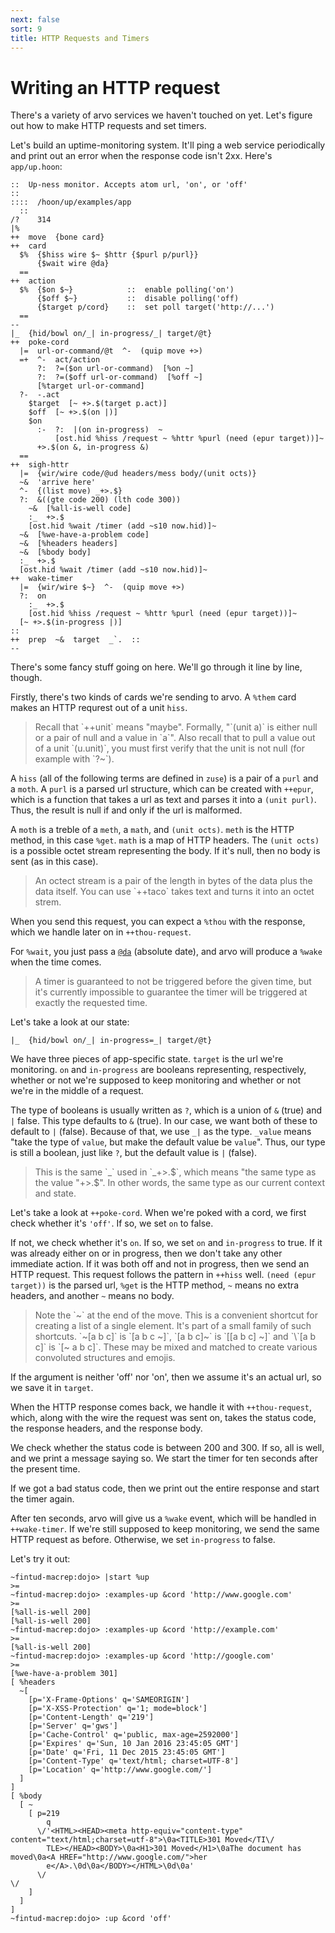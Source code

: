 ```yaml
---
next: false
sort: 9
title: HTTP Requests and Timers
---
```


# Writing an HTTP request

There's a variety of arvo services we haven't touched on yet.
Let's figure out how to make HTTP requests and set timers.

Let's build an uptime-monitoring system.  It'll ping a web
service periodically and print out an error when the response
code isn't 2xx.  Here's `app/up.hoon`:

```
::  Up-ness monitor. Accepts atom url, 'on', or 'off'
::
::::  /hoon/up/examples/app
  ::
/?    314
|%
++  move  {bone card}
++  card
  $%  {$hiss wire $~ $httr {$purl p/purl}}
      {$wait wire @da}
  ==
++  action
  $%  {$on $~}            ::  enable polling('on')
      {$off $~}           ::  disable polling('off)
      {$target p/cord}    ::  set poll target('http://...')
  ==
--
|_  {hid/bowl on/_| in-progress/_| target/@t}
++  poke-cord
  |=  url-or-command/@t  ^-  (quip move +>)
  =+  ^-  act/action
      ?:  ?=($on url-or-command)  [%on ~]
      ?:  ?=($off url-or-command)  [%off ~]
      [%target url-or-command]
  ?-  -.act
    $target  [~ +>.$(target p.act)]
    $off  [~ +>.$(on |)]
    $on
      :-  ?:  |(on in-progress)  ~
          [ost.hid %hiss /request ~ %httr %purl (need (epur target))]~
      +>.$(on &, in-progress &)
  ==
++  sigh-httr
  |=  {wir/wire code/@ud headers/mess body/(unit octs)}
  ~&  'arrive here'
  ^-  {(list move) _+>.$}
  ?:  &((gte code 200) (lth code 300))
    ~&  [%all-is-well code]
    :_  +>.$
    [ost.hid %wait /timer (add ~s10 now.hid)]~
  ~&  [%we-have-a-problem code]
  ~&  [%headers headers]
  ~&  [%body body]
  :_  +>.$
  [ost.hid %wait /timer (add ~s10 now.hid)]~
++  wake-timer
  |=  {wir/wire $~}  ^-  (quip move +>)
  ?:  on
    :_  +>.$
    [ost.hid %hiss /request ~ %httr %purl (need (epur target))]~
  [~ +>.$(in-progress |)]
::
++  prep  ~&  target  _`.  ::
--
```

There's some fancy stuff going on here.  We'll go through it line by
line, though.

Firstly, there's two kinds of cards we're sending to arvo.  A
`%them` card makes an HTTP requrest out of a unit `hiss`.

<blockquote class="blockquote">
Recall that `++unit` means "maybe".  Formally, "`(unit a)` is
either null or a pair of null and a value in `a`". Also recall
that to pull a value out of a unit `(u.unit)`, you must first
verify that the unit is not null (for example with `?~`).
</blockquote>

A `hiss` (all of the following terms are defined in `zuse`) is a
pair of a `purl` and a `moth`.  A `purl` is a parsed url
structure, which can be created with `++epur`, which is a
function that takes a url as text and parses it into a `(unit
purl)`.  Thus, the result is null if and only if the url is malformed.

A `moth` is a treble of a `meth`, a `math`, and `(unit octs)`.
`meth` is the HTTP method, in this case `%get`.  `math` is a map
of HTTP headers.  The `(unit octs)` is a possible octet stream
representing the body.  If it's null, then no body is sent (as in
this case).

<blockquote class="blockquote">
An octect stream is a pair of the length in bytes of the data
plus the data itself.  You can use `++taco` takes text and
turns it into an octet strem.
</blockquote>

When you send this request, you can expect a `%thou` with the
response, which we handle later on in `++thou-request`.

For `%wait`, you just pass a [`@da`]() (absolute date), and arvo will
produce a `%wake` when the time comes.

<blockquote class="blockquote">
A timer is guaranteed to not be triggered before the given
time, but it's currently impossible to guarantee the timer will be
triggered at exactly the requested time.
</blockquote>

Let's take a look at our state:

```
|_  {hid/bowl on/_| in-progress=_| target/@t}
```

We have three pieces of app-specific state.  `target` is the url
we're monitoring.  `on` and `in-progress` are booleans
representing, respectively, whether or not we're supposed to keep
monitoring and whether or not we're in the middle of a request.

The type of booleans is usually written as `?`, which is a union
of `&` (true) and `|` false.  This type defaults to `&` (true).  In our
case, we want both of these to default to `|` (false).  Because
of that, we use `_|` as the type.  `_value` means "take the type
of `value`, but make the default value be `value`".  Thus, our
type is still a boolean, just like `?`, but the default value is
`|` (false).

<blockquote class="blockquote">
This is the same `_` used in `_+>.$`, which means "the same
type as the value "+>.$".  In other words, the same type as our
current context and state.
</blockquote>

Let's take a look at `++poke-cord`.  When we're poked with a
cord, we first check whether it's `'off'`.  If so, we set `on` to
false.

If not, we check whether it's `on`.  If so, we set `on` and
`in-progress` to true.  If it was already either on or in
progress, then we don't take any other immediate action.  If it
was both off and not in progress, then we send an HTTP request.
This request follows the pattern in `++hiss` well.  `(need (epur
target))`  is the parsed url, `%get` is the HTTP method, `~`
means no extra headers, and another `~` means no body.

<blockquote class="blockquote">
Note the `~` at the end of the move.  This is a convenient
shortcut for creating a list of a single element.  It's part of
a small family of such shortcuts.  `~[a b c]` is `[a b c ~]`,
`[a b c]~` is `[[a b c] ~]` and `\`[a b c]` is `[~ a b c]`.
These may be mixed and matched to create various convoluted
structures and emojis.
</blockquote>

If the argument is neither 'off' nor 'on', then we assume it's an
actual url, so we save it in `target`.

When the HTTP response comes back, we handle it with
`++thou-request`, which, along with the wire the request was sent
on, takes the status code, the response headers, and the response
body.

We check whether the status code is between 200 and 300.  If so,
all is well, and we print a message saying so.  We start the
timer for ten seconds after the present time.

If we got a bad status code, then we print out the entire
response and start the timer again.

After ten seconds, arvo will give us a `%wake` event, which will
be handled in `++wake-timer`.  If we're still supposed to keep
monitoring, we send the same HTTP request as before.  Otherwise,
we set `in-progress` to false.

Let's try it out:

```
~fintud-macrep:dojo> |start %up
>=
~fintud-macrep:dojo> :examples-up &cord 'http://www.google.com'
>=
[%all-is-well 200]
[%all-is-well 200]
~fintud-macrep:dojo> :examples-up &cord 'http://example.com'
>=
[%all-is-well 200]
~fintud-macrep:dojo> :examples-up &cord 'http://google.com'
>=
[%we-have-a-problem 301]
[ %headers
  ~[
    [p='X-Frame-Options' q='SAMEORIGIN']
    [p='X-XSS-Protection' q='1; mode=block']
    [p='Content-Length' q='219']
    [p='Server' q='gws']
    [p='Cache-Control' q='public, max-age=2592000']
    [p='Expires' q='Sun, 10 Jan 2016 23:45:05 GMT']
    [p='Date' q='Fri, 11 Dec 2015 23:45:05 GMT']
    [p='Content-Type' q='text/html; charset=UTF-8']
    [p='Location' q='http://www.google.com/']
  ]
]
[ %body
  [ ~
    [ p=219
        q
      \/'<HTML><HEAD><meta http-equiv="content-type" content="text/html;charset=utf-8">\0a<TITLE>301 Moved</TI\/
        TLE></HEAD><BODY>\0a<H1>301 Moved</H1>\0aThe document has moved\0a<A HREF="http://www.google.com/">her
        e</A>.\0d\0a</BODY></HTML>\0d\0a'
      \/                                                                                                      \/
    ]
  ]
]
~fintud-macrep:dojo> :up &cord 'off'
```
